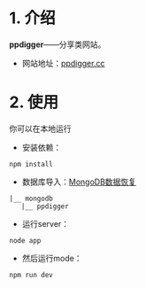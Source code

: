 # 1. 介绍
**ppdigger**——分享类网站。

* 网站地址：[ppdigger.cc](http://www.ppdigger,cc)

# 2. 使用
你可以在本地运行
* 安装依赖：
```
npm install
```
* 数据库导入：[MongoDB数据恢复](http://www.runoob.com/mongodb/mongodb-mongodump-mongorestore.html)
```
|__ mongodb
   |__ ppdigger
```
* 运行server：
```
node app
```
* 然后运行mode：
```
npm run dev
```
